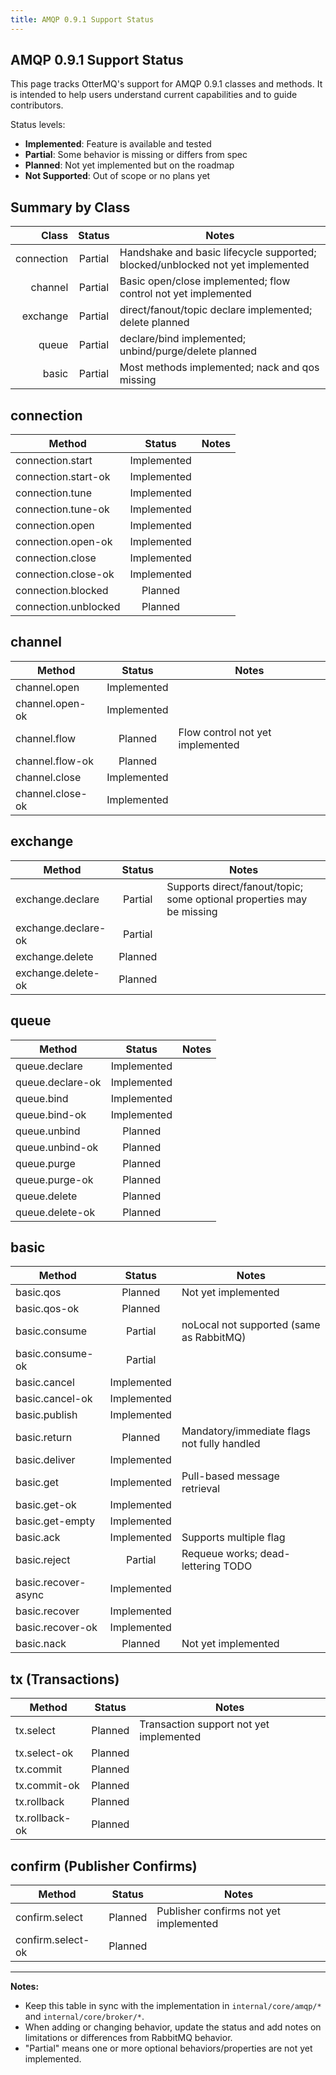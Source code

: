 ```yaml
---
title: AMQP 0.9.1 Support Status
---
```


## AMQP 0.9.1 Support Status

This page tracks OtterMQ's support for AMQP 0.9.1 classes and methods. It is intended to help users understand current capabilities and to guide contributors.

Status levels:

- **Implemented**: Feature is available and tested
- **Partial**: Some behavior is missing or differs from spec
- **Planned**: Not yet implemented but on the roadmap
- **Not Supported**: Out of scope or no plans yet

## Summary by Class

| Class | Status | Notes |
|------:|:------:|-------|
| connection | Partial | Handshake and basic lifecycle supported; blocked/unblocked not yet implemented |
| channel | Partial | Basic open/close implemented; flow control not yet implemented |
| exchange | Partial | direct/fanout/topic declare implemented; delete planned |
| queue | Partial | declare/bind implemented; unbind/purge/delete planned |
| basic | Partial | Most methods implemented; nack and qos missing |

## connection

| Method | Status | Notes |
|--------|:------:|------|
| connection.start | Implemented | |
| connection.start-ok | Implemented | |
| connection.tune | Implemented | |
| connection.tune-ok | Implemented | |
| connection.open | Implemented | |
| connection.open-ok | Implemented | |
| connection.close | Implemented | |
| connection.close-ok | Implemented | |
| connection.blocked | Planned | |
| connection.unblocked | Planned | |

## channel

| Method | Status | Notes |
|--------|:------:|------|
| channel.open | Implemented | |
| channel.open-ok | Implemented | |
| channel.flow | Planned | Flow control not yet implemented |
| channel.flow-ok | Planned | |
| channel.close | Implemented | |
| channel.close-ok | Implemented | |

## exchange

| Method | Status | Notes |
|--------|:------:|------|
| exchange.declare | Partial | Supports direct/fanout/topic; some optional properties may be missing |
| exchange.declare-ok | Partial | |
| exchange.delete | Planned | |
| exchange.delete-ok | Planned | |

## queue

| Method | Status | Notes |
|--------|:------:|------|
| queue.declare | Implemented | |
| queue.declare-ok | Implemented | |
| queue.bind | Implemented | |
| queue.bind-ok | Implemented | |
| queue.unbind | Planned | |
| queue.unbind-ok | Planned | |
| queue.purge | Planned | |
| queue.purge-ok | Planned | |
| queue.delete | Planned | |
| queue.delete-ok | Planned | |

## basic

| Method | Status | Notes |
|--------|:------:|------|
| basic.qos | Planned | Not yet implemented |
| basic.qos-ok | Planned | |
| basic.consume | Partial | noLocal not supported (same as RabbitMQ) |
| basic.consume-ok | Partial | |
| basic.cancel | Implemented | |
| basic.cancel-ok | Implemented | |
| basic.publish | Implemented | |
| basic.return | Planned | Mandatory/immediate flags not fully handled |
| basic.deliver | Implemented | |
| basic.get | Implemented | Pull-based message retrieval |
| basic.get-ok | Implemented | |
| basic.get-empty | Implemented | |
| basic.ack | Implemented | Supports multiple flag |
| basic.reject | Partial | Requeue works; dead-lettering TODO |
| basic.recover-async | Implemented | |
| basic.recover | Implemented | |
| basic.recover-ok | Implemented | |
| basic.nack | Planned | Not yet implemented |

## tx (Transactions)

| Method | Status | Notes |
|--------|:------:|------|
| tx.select | Planned | Transaction support not yet implemented |
| tx.select-ok | Planned | |
| tx.commit | Planned | |
| tx.commit-ok | Planned | |
| tx.rollback | Planned | |
| tx.rollback-ok | Planned | |

## confirm (Publisher Confirms)

| Method | Status | Notes |
|--------|:------:|------|
| confirm.select | Planned | Publisher confirms not yet implemented |
| confirm.select-ok | Planned | |

---

**Notes:**

- Keep this table in sync with the implementation in `internal/core/amqp/*` and `internal/core/broker/*`.
- When adding or changing behavior, update the status and add notes on limitations or differences from RabbitMQ behavior.
- "Partial" means one or more optional behaviors/properties are not yet implemented.
